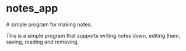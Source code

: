 # notes_app
A simple program for making notes. 

This is a simple program that supports writing notes down, editing them, saving, reading and removing.
